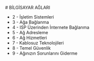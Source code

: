 # BİLGİSAYAR AĞLARI

- 2 - İşletim Sistemleri
- 3 - Ağa Bağlanma
- 4 - ISP Üzerinden İnternete Bağlanma
- 5 - Ağ Adresleme
- 6 - Ağ Hizmetleri
- 7 - Kablosuz Teknolojileri
- 8 - Temel Güvenlik
- 9 - Ağınızın Sorunlarını Giderme
